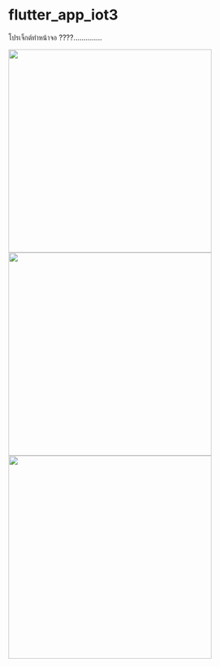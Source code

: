 # flutter_app_iot3

โปรเจ็กต์ทำหน้าจอ ????..............

<img src="https://user-images.githubusercontent.com/89175047/138214589-6b62a48a-5180-4f6b-908b-c72dd8c5920e.png" width="400">
<br>
<img src="https://user-images.githubusercontent.com/89175047/138214662-a7b3b7e3-14ef-428f-aad7-9e7bbe5a75de.png" width="400">
<br>
<img src="https://user-images.githubusercontent.com/89175047/138214695-b9dc951c-2fd6-4398-9a32-9bd1603b295e.png" width="400">
